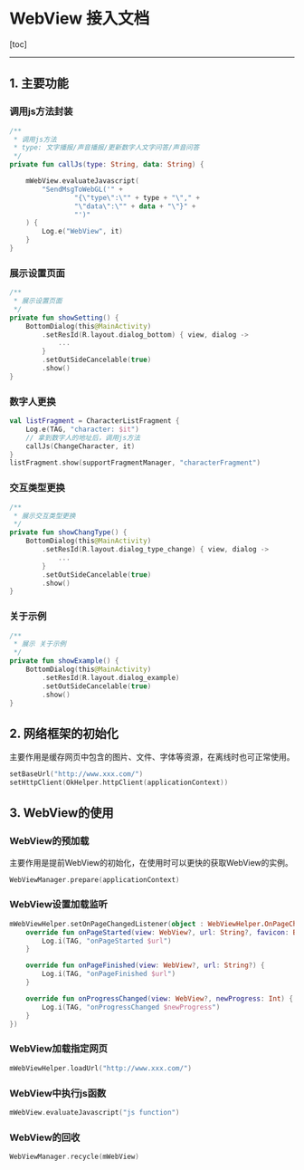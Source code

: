 # WebView 接入文档

[toc]

***



## 1. 主要功能

### 调用js方法封装
```kotlin
/**
 * 调用js方法
 * type: 文字播报/声音播报/更新数字人文字问答/声音问答
 */
private fun callJs(type: String, data: String) {

    mWebView.evaluateJavascript(
        "SendMsgToWebGL('" +
                "{\"type\":\"" + type + "\"," +
                "\"data\":\"" + data + "\"}" +
                "')"
    ) {
        Log.e("WebView", it)
    }
}
```

### 展示设置页面
```kotlin
/**
 * 展示设置页面
 */
private fun showSetting() {
    BottomDialog(this@MainActivity)
        .setResId(R.layout.dialog_bottom) { view, dialog ->
      		...    
        }
        .setOutSideCancelable(true)
        .show()
}
```

### 数字人更换
```kotlin
val listFragment = CharacterListFragment {
    Log.e(TAG, "character: $it")
    // 拿到数字人的地址后，调用js方法
    callJs(ChangeCharacter, it)
}
listFragment.show(supportFragmentManager, "characterFragment")
```

### 交互类型更换
```kotlin
/**
 * 展示交互类型更换
 */
private fun showChangType() {
    BottomDialog(this@MainActivity)
        .setResId(R.layout.dialog_type_change) { view, dialog ->
         	...
        }
        .setOutSideCancelable(true)
        .show()
}
```

### 关于示例
```kotlin
/**
 * 展示 关于示例
 */
private fun showExample() {
    BottomDialog(this@MainActivity)
        .setResId(R.layout.dialog_example)
        .setOutSideCancelable(true)
        .show()
}
```



##  2. 网络框架的初始化

主要作用是缓存网页中包含的图片、文件、字体等资源，在离线时也可正常使用。

```kotlin
setBaseUrl("http://www.xxx.com/")
setHttpClient(OkHelper.httpClient(applicationContext))
```

##  3. WebView的使用

###  WebView的预加载

主要作用是提前WebView的初始化，在使用时可以更快的获取WebView的实例。

```kotlin
WebViewManager.prepare(applicationContext)
```

###  WebView设置加载监听

```kotlin
mWebViewHelper.setOnPageChangedListener(object : WebViewHelper.OnPageChangedListener {
    override fun onPageStarted(view: WebView?, url: String?, favicon: Bitmap?) {
        Log.i(TAG, "onPageStarted $url")
    }

    override fun onPageFinished(view: WebView?, url: String?) {
        Log.i(TAG, "onPageFinished $url")
    }

    override fun onProgressChanged(view: WebView?, newProgress: Int) {
        Log.i(TAG, "onProgressChanged $newProgress")
    }
})
```

###  WebView加载指定网页

```kotlin
mWebViewHelper.loadUrl("http://www.xxx.com/")
```

###  WebView中执行js函数

```kotlin
mWebView.evaluateJavascript("js function")
```

###  WebView的回收

```kotlin
WebViewManager.recycle(mWebView)
```


